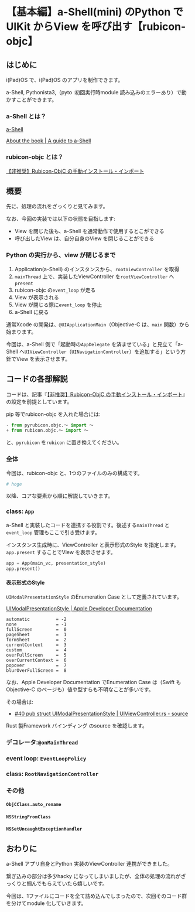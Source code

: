 # 【基本編】a-Shell(mini) のPython でUIKit からView を呼び出す【rubicon-objc】


## はじめに

i(Pad)OS で、i(Pad)OS のアプリを制作できます。

a-Shell, Pythonista3,（pyto :初回実行時module 読み込みのエラーあり）で動かすことができます。


### a-Shell とは？

[a-Shell](https://holzschu.github.io/a-Shell_iOS/)


[About the book | A guide to a-Shell](https://bianshen00009.gitbook.io/a-guide-to-a-shell)

### rubicon-objc とは？


[【非推奨】Rubicon-ObjC の手動インストール・インポート](https://zenn.dev/pometa/articles/466cd4b39f9684)


## 概要

先に、処理の流れをざっくりと見てみます。

なお、今回の実装では以下の状態を目指します:
- View を閉じた後も、a-Shell を通常動作で使用するとこができる
- 呼び出したView は、自分自身のView を閉じることができる


### Python の実行から、view が閉じるまで

1. Application(a-Shell) のインスタンスから、`rootViewController` を取得
1. `mainThread` 上で、実装したViewController を`rootViewController` へ`present`
1. rubicon-objc の`event_loop` が走る
1. View が表示される
1. View が閉じる際に`event_loop` を停止
1. a-Shell に戻る


通常Xcode の開発は、`@UIApplicationMain`（Objective-C は、`main` 関数）から始まります。

今回は、a-Shell 側で「起動時の`AppDelegate` を済ませている」と見立て「a-Shell へ`UIViewController`（`UINavigationController`）を追加する」という方針でView を表示させます。



## コードの各部解説

コードは、記事『[【非推奨】Rubicon-ObjC の手動インストール・インポート](https://zenn.dev/pometa/articles/466cd4b39f9684)』の設定を前提としています。

pip 等でrubicon-objc を入れた場合には:

``` diff.py
- from pyrubicon.objc.〜 import 〜
+ from rubicon.objc.〜 import 〜

```

と、`pyrubicon` を`rubicon` に置き換えてください。


### 全体

今回は、rubicon-objc と、1つのファイルのみの構成です。


``` sampleCode.py
# hoge
```

以降、コアな要素から順に解説していきます。


### class: `App`

a-Shell と実装したコードを連携する役割です。後述する`mainThread` と`event_loop` 管理もここで引き受けます。


インスタンス生成時に、ViewController と表示形式のStyle を指定します。`app.present` することでView を表示させます。

``` .py
app = App(main_vc, presentation_style)
app.present()
```

#### 表示形式のStyle

`UIModalPresentationStyle` のEnumeration Case として定義されています。

[UIModalPresentationStyle | Apple Developer Documentation](https://developer.apple.com/documentation/uikit/uimodalpresentationstyle)

```
automatic          = -2
none               = -1
fullScreen         =  0
pageSheet          =  1
formSheet          =  2
currentContext     =  3
custom             =  4
overFullScreen     =  5
overCurrentContext =  6
popover            =  7
blurOverFullScreen =  8
```


なお、Apple Developer Documentation でEnumeration Case は（Swift もObjective-C のページも）値や型すらも不明なことが多いです。


その場合は:

- [#40 pub struct UIModalPresentationStyle | UIViewController.rs - source](https://docs.rs/objc2-ui-kit/latest/src/objc2_ui_kit/generated/UIViewController.rs.html#40)

Rust 製Framework バインディング のsource を確認します。




### デコレータ:`@onMainThread`

### event loop: `EventLoopPolicy`


### class: `RootNavigationController`


### その他

#### `ObjCClass.auto_rename`

#### `NSStringFromClass`

#### `NSSetUncaughtExceptionHandler`



## おわりに

a-Shell アプリ自身とPython 実装のViewController 連携ができました。

繋ぎ込みの部分は多少hacky になってしまいましたが、全体の処理の流れがざっくりと掴んでもらえていたら嬉しいです。

今回は、1ファイルにコードを全て詰め込んでしまったので、次回そのコード群を分けてmodule 化していきます。



